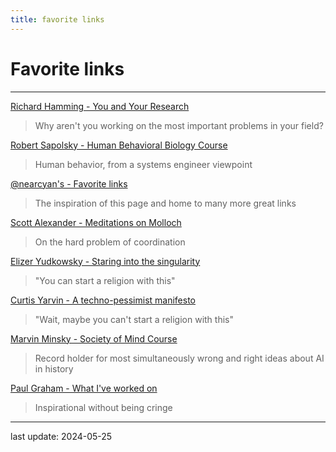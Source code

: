 ```yaml
---
title: favorite links
---
```


# Favorite links

---

[Richard Hamming - You and Your Research](https://gwern.net/doc/science/1986-hamming)
>Why aren't you working on the most important problems in your field?

[Robert Sapolsky - Human Behavioral Biology Course](https://www.youtube.com/watch?v=NNnIGh9g6fA&list=PL848F2368C90DDC3D)
>Human behavior, from a systems engineer viewpoint

[@nearcyan's - Favorite links](https://near.blog/my-favorite-links/)
>The inspiration of this page and home to many more great links

[Scott Alexander - Meditations on Molloch](https://slatestarcodex.com/2014/07/30/meditations-on-moloch/)
>On the hard problem of coordination

[Elizer Yudkowsky - Staring into the singularity](https://slatestarcodex.com/2014/07/30/meditations-on-moloch/)
>"You can start a religion with this"

[Curtis Yarvin -  A techno-pessimist manifesto](https://graymirror.substack.com/p/a-techno-pessimist-manifesto)
>"Wait, maybe you can't start a religion with this"

[Marvin Minsky - Society of Mind Course](https://www.youtube.com/watch?v=-pb3z2w9gDg&list=PLUl4u3cNGP61E-vNcDV0w5xpsIBYNJDkU)
>Record holder for most simultaneously wrong and right ideas about AI in history

[Paul Graham - What I've worked on](https://paulgraham.com/worked.html)
>Inspirational without being cringe

---

last update: 2024-05-25